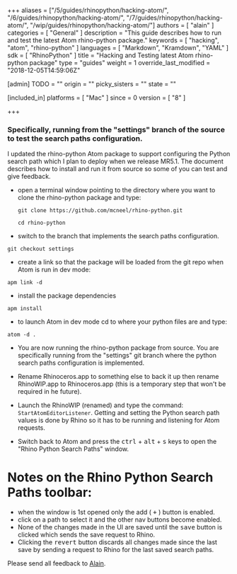 +++
aliases = ["/5/guides/rhinopython/hacking-atom/", "/6/guides/rhinopython/hacking-atom/", "/7/guides/rhinopython/hacking-atom/", "/wip/guides/rhinopython/hacking-atom/"]
authors = [ "alain" ]
categories = [ "General" ]
description = "This guide describes how to run and test the latest Atom rhino-python package."
keywords = [ "hacking", "atom", "rhino-python" ]
languages = [ "Markdown", "Kramdown", "YAML" ]
sdk = [ "RhinoPython" ]
title = "Hacking and Testing latest Atom rhino-python package"
type = "guides"
weight = 1
override_last_modified = "2018-12-05T14:59:06Z"

[admin]
TODO = ""
origin = ""
picky_sisters = ""
state = ""

[included_in]
platforms = [ "Mac" ]
since = 0
version = [ "8" ]

+++


### Specifically, running from the "settings" branch of the source to test the search paths configuration.

I updated the rhino-python Atom package to support configuring the Python search path which I plan to deploy when we release MR5.1.  The document describes how to install and run it from source so some of you can test and give feedback.  

  - open a terminal window pointing to the directory where you want to clone the rhino-python package and type:
    ```
    git clone https://github.com/mcneel/rhino-python.git
    ```
    ```
    cd rhino-python
    ```
  - switch to the branch that implements the search paths configuration.
  ```
  git checkout settings
  ```
  - create a link so that the package will be loaded from the git repo when Atom is run in dev mode:
  ```
  apm link -d
  ```
  - install the package dependencies
  ```
  apm install
  ```
  - to launch Atom in dev mode cd to where your python files are and type:
  ```
  atom -d .
  ```
  - You are now running the rhino-python package from source.  You are specifically running from the "settings" git branch where the python search paths configuration is implemented.

  - Rename Rhinoceros.app to something else to back it up then rename RhinoWIP.app to Rhinoceros.app (this is a temporary step that won't be required in he future).

  - Launch the RhinoWIP (renamed) and type the command: `StartAtomEditorListener`.  Getting and setting the Python search path values is done by Rhino so it has to be running and listening for Atom requests.  

  - Switch back to Atom and press the <kbd>ctrl</kbd> + <kbd>alt</kbd> + <kbd>s</kbd> keys to open the "Rhino Python Search Paths" window.

# Notes on the Rhino Python Search Paths toolbar:
  - when the window is 1st opened only the add ( <kbd>+</kbd> ) button is enabled.
  - click on a path to select it and the other nav buttons become enabled.
  - None of the changes made in the UI are saved until the <kbd>save</kbd> button is clicked which sends the save request to Rhino.
  - Clicking the <kbd>revert</kbd> button discards all changes made since the last save by sending a request to Rhino for the last saved search paths.

Please send all feedback to [Alain](mailto:alain@mcneel.com).
